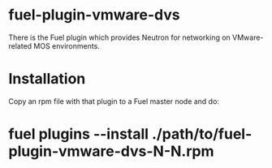 fuel-plugin-vmware-dvs
============

There is the Fuel plugin which provides Neutron for networking on
VMware-related MOS environments.

Installation
============

Copy an rpm file with that plugin to a Fuel master node and do:

# fuel plugins --install ./path/to/fuel-plugin-vmware-dvs-N-N.rpm

